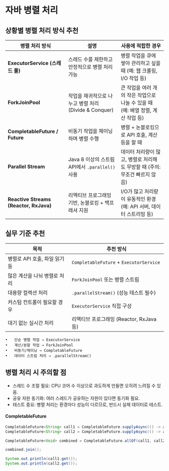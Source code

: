 # 자바 병렬 처리

## 상황별 병렬 처리 방식 추천

| 병렬 처리 방식                  | 설명                                                                 | 사용에 적합한 경우                                           |
|-------------------------------|----------------------------------------------------------------------|------------------------------------------------------------|
| **ExecutorService (스레드 풀)** | 스레드 수를 제한하고 안정적으로 병렬 처리 가능                         | 병렬 작업을 큐에 쌓아 관리하고 싶을 때 (예: 웹 크롤링, I/O 작업 등) |
| **ForkJoinPool**              | 작업을 재귀적으로 나누고 병렬 처리 (Divide & Conquer)                 | 큰 작업을 여러 개의 작은 작업으로 나눌 수 있을 때 (예: 배열 정렬, 계산 작업 등) |
| **CompletableFuture / Future** | 비동기 작업을 체이닝하며 병렬 수행                                    | 병렬 + 논블로킹으로 API 호출, 계산 등을 할 때                     |
| **Parallel Stream**           | Java 8 이상의 스트림 API에서 `.parallel()` 사용                         | 데이터 처리량이 많고, 병렬로 처리해도 무방할 때 (주의: 무조건 빠르지 않음) |
| **Reactive Streams (Reactor, RxJava)** | 리액티브 프로그래밍 기반, 논블로킹 + 백프레셔 지원           | I/O가 많고 처리량이 유동적인 환경 (예: API 서버, 데이터 스트리밍 등) |

## 실무 기준 추천

| 목적                         | 추천 방식                              |
|----------------------------|----------------------------------------|
| 병렬로 API 호출, 파일 읽기 등      | `CompletableFuture` + `ExecutorService` |
| 많은 계산을 나눠 병렬로 처리     | `ForkJoinPool` 또는 병렬 스트림               |
| 대용량 컬렉션 처리             | `.parallelStream()` (성능 테스트 필수)        |
| 커스텀 컨트롤이 필요할 경우       | `ExecutorService` 직접 구성                  |
| 대기 없는 실시간 처리          | 리액티브 프로그래밍 (Reactor, RxJava 등)     |

	•	단순 병렬 작업 → ExecutorService
	•	계산/분할 작업 → ForkJoinPool
	•	비동기/체이닝 → CompletableFuture
	•	데이터 스트림 처리 → .parallelStream()

## 병렬 처리 시 주의할 점
- 스레드 수 조절 필요: CPU 코어 수 이상으로 과도하게 만들면 오히려 느려질 수 있음.
- 공유 자원 동기화: 여러 스레드가 공유하는 자원이 있다면 동기화 필요.
- 테스트 중요: 병렬 처리는 환경마다 성능이 다르므로, 반드시 실제 데이터로 테스트.

#### CompletableFuture

```java
CompletableFuture<String> call1 = CompletableFuture.supplyAsync(() -> apiCall("A"));
CompletableFuture<String> call2 = CompletableFuture.supplyAsync(() -> apiCall("B"));

CompletableFuture<Void> combined = CompletableFuture.allOf(call1, call2);

combined.join();

System.out.println(call1.get());
System.out.println(call2.get());
```
